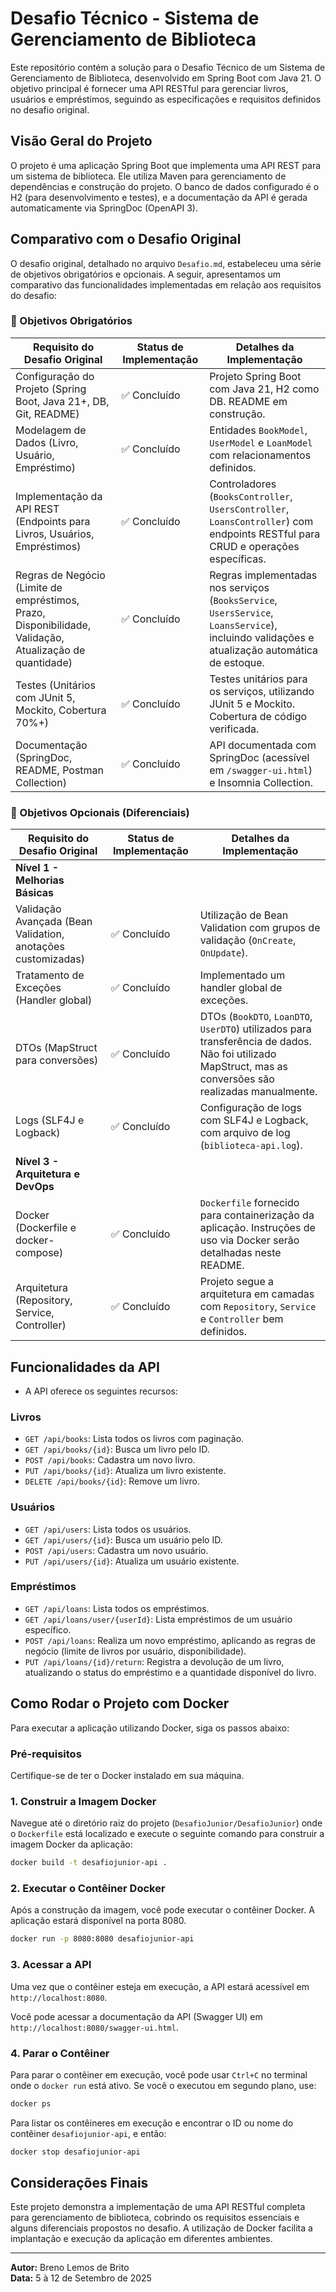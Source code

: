 # Desafio Técnico - Sistema de Gerenciamento de Biblioteca

Este repositório contém a solução para o Desafio Técnico de um Sistema de Gerenciamento de Biblioteca, desenvolvido em Spring Boot com Java 21. O objetivo principal é fornecer uma API RESTful para gerenciar livros, usuários e empréstimos, seguindo as especificações e requisitos definidos no desafio original.

## Visão Geral do Projeto

O projeto é uma aplicação Spring Boot que implementa uma API REST para um sistema de biblioteca. Ele utiliza Maven para gerenciamento de dependências e construção do projeto. O banco de dados configurado é o H2 (para desenvolvimento e testes), e a documentação da API é gerada automaticamente via SpringDoc (OpenAPI 3).

## Comparativo com o Desafio Original

O desafio original, detalhado no arquivo `Desafio.md`, estabeleceu uma série de objetivos obrigatórios e opcionais. A seguir, apresentamos um comparativo das funcionalidades implementadas em relação aos requisitos do desafio:

### 🎯 Objetivos Obrigatórios

| Requisito do Desafio Original | Status de Implementação | Detalhes da Implementação                                                                                                                                 |
|---|---|-----------------------------------------------------------------------------------------------------------------------------------------------------------|
| Configuração do Projeto (Spring Boot, Java 21+, DB, Git, README) | ✅ Concluído | Projeto Spring Boot com Java 21, H2 como DB. README em construção.                                                                                        |
| Modelagem de Dados (Livro, Usuário, Empréstimo) | ✅ Concluído | Entidades `BookModel`, `UserModel` e `LoanModel` com relacionamentos definidos.                                                                           |
| Implementação da API REST (Endpoints para Livros, Usuários, Empréstimos) | ✅ Concluído | Controladores (`BooksController`, `UsersController`, `LoansController`) com endpoints RESTful para CRUD e operações específicas.                          |
| Regras de Negócio (Limite de empréstimos, Prazo, Disponibilidade, Validação, Atualização de quantidade) | ✅ Concluído | Regras implementadas nos serviços (`BooksService`, `UsersService`, `LoansService`), incluindo validações e atualização automática de estoque.             |
| Testes (Unitários com JUnit 5, Mockito, Cobertura 70%+) | ✅ Concluído | Testes unitários para os serviços, utilizando JUnit 5 e Mockito. Cobertura de código verificada.                                                          |
| Documentação (SpringDoc, README, Postman Collection) | ✅ Concluído | API documentada com SpringDoc (acessível em `/swagger-ui.html`) e Insomnia Collection. |

### 🚀 Objetivos Opcionais (Diferenciais)

| Requisito do Desafio Original | Status de Implementação | Detalhes da Implementação                                                                                                                                 |
|---|---|-----------------------------------------------------------------------------------------------------------------------------------------------------------|
| **Nível 1 - Melhorias Básicas** | |                                                                                                                                                           |
| Validação Avançada (Bean Validation, anotações customizadas) | ✅ Concluído | Utilização de Bean Validation com grupos de validação (`OnCreate`, `OnUpdate`).                                                                           |
| Tratamento de Exceções (Handler global) | ✅ Concluído | Implementado um handler global de exceções.                                                                                                               |
| DTOs (MapStruct para conversões) | ✅ Concluído | DTOs (`BookDTO`, `LoanDTO`, `UserDTO`) utilizados para transferência de dados. Não foi utilizado MapStruct, mas as conversões são realizadas manualmente. |
| Logs (SLF4J e Logback) | ✅ Concluído | Configuração de logs com SLF4J e Logback, com arquivo de log (`biblioteca-api.log`).                                                                      |
| **Nível 3 - Arquitetura e DevOps** | |                                                                                                                                                           |
| Docker (Dockerfile e docker-compose) | ✅ Concluído | `Dockerfile` fornecido para containerização da aplicação. Instruções de uso via Docker serão detalhadas neste README.                                     |
| Arquitetura (Repository, Service, Controller) | ✅ Concluído | Projeto segue a arquitetura em camadas com `Repository`, `Service` e `Controller` bem definidos.                                                          |

## Funcionalidades da API

- A API oferece os seguintes recursos:

### Livros
- `GET /api/books`: Lista todos os livros com paginação.
- `GET /api/books/{id}`: Busca um livro pelo ID.
- `POST /api/books`: Cadastra um novo livro.
- `PUT /api/books/{id}`: Atualiza um livro existente.
- `DELETE /api/books/{id}`: Remove um livro.

### Usuários
- `GET /api/users`: Lista todos os usuários.
- `GET /api/users/{id}`: Busca um usuário pelo ID.
- `POST /api/users`: Cadastra um novo usuário.
- `PUT /api/users/{id}`: Atualiza um usuário existente.

### Empréstimos
- `GET /api/loans`: Lista todos os empréstimos.
- `GET /api/loans/user/{userId}`: Lista empréstimos de um usuário específico.
- `POST /api/loans`: Realiza um novo empréstimo, aplicando as regras de negócio (limite de livros por usuário, disponibilidade).
- `PUT /api/loans/{id}/return`: Registra a devolução de um livro, atualizando o status do empréstimo e a quantidade disponível do livro.

## Como Rodar o Projeto com Docker

Para executar a aplicação utilizando Docker, siga os passos abaixo:

### Pré-requisitos
Certifique-se de ter o Docker instalado em sua máquina.

### 1. Construir a Imagem Docker
Navegue até o diretório raiz do projeto (`DesafioJunior/DesafioJunior`) onde o `Dockerfile` está localizado e execute o seguinte comando para construir a imagem Docker da aplicação:

```bash
docker build -t desafiojunior-api .
```


### 2. Executar o Contêiner Docker
Após a construção da imagem, você pode executar o contêiner Docker. A aplicação estará disponível na porta 8080.

```bash
docker run -p 8080:8080 desafiojunior-api
```


### 3. Acessar a API
Uma vez que o contêiner esteja em execução, a API estará acessível em `http://localhost:8080`.

Você pode acessar a documentação da API (Swagger UI) em `http://localhost:8080/swagger-ui.html`.

### 4. Parar o Contêiner
Para parar o contêiner em execução, você pode usar `Ctrl+C` no terminal onde o `docker run` está ativo. Se você o executou em segundo plano, use:

```bash
docker ps
```
Para listar os contêineres em execução e encontrar o ID ou nome do contêiner `desafiojunior-api`, e então:

```bash
docker stop desafiojunior-api
```

## Considerações Finais

Este projeto demonstra a implementação de uma API RESTful completa para gerenciamento de biblioteca, cobrindo os requisitos essenciais e alguns diferenciais propostos no desafio. A utilização de Docker facilita a implantação e execução da aplicação em diferentes ambientes.

---

**Autor:** Breno Lemos de Brito \
**Data:** 5 à 12 de Setembro de 2025